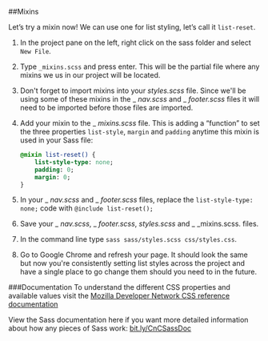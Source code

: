 ##Mixins

Let’s try a mixin now! We can use one for list styling, let’s call it `list-reset`.

1. In the project pane on the left, right click on the sass folder and select `New File`. 

2. Type `_mixins.scss` and press enter. This will be the partial file where any mixins we us in our project will be located.

3. Don't forget to import mixins into your _styles.scss_ file.  Since we'll be using some of these mixins in the _ _nav.scss_ and _ _footer.scss_ files it will need to be imported before those files are imported.

4. Add your mixin to the _ _mixins.scss_ file. This is adding a “function” to set the three properties `list-style`, `margin` and `padding` anytime this mixin is used in your Sass file:

    ```sass
    @mixin list-reset() {
        list-style-type: none;
        padding: 0;
        margin: 0;
    }
    ```

5. In your _ _nav.scss_ and _ _footer.scss_ files, replace the `list-style-type: none;` code with `@include list-reset();`

4. Save your _ _nav.scss_, _ _footer.scss_, _styles.scss_ and _ _mixins.scss. files.

5. In the command line type `sass sass/styles.scss css/styles.css`.

6. Go to Google Chrome and refresh your page. It should look the same but now you're consistently setting list styles across the project and have a single place to go change them should you need to in the future.

###Documentation
To understand the different CSS properties and available values visit the [Mozilla Developer Network CSS reference documentation](https://developer.mozilla.org/en-US/docs/Web/CSS/Reference)

View the Sass documentation here if you want more detailed information about how any pieces of Sass work: [bit.ly/CnCSassDoc](http://bit.ly/CnCSassDoc) 